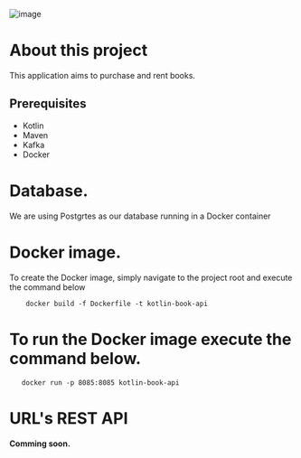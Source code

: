 ![image](https://github.com/thiagofarbo/kotlin-book-api/assets/3967737/43a8d5f5-e6ce-4961-b3a8-279f257c85c6)


# About this project
This application aims to purchase and rent books.


## Prerequisites
  * Kotlin
  * Maven
  * Kafka
  * Docker 

# Database.
We are using Postgrtes as our database running in a Docker container

# Docker image.
To create the Docker image, simply navigate to the project root and execute the command below

```
    docker build -f Dockerfile -t kotlin-book-api
```
# To run the Docker image execute the command below.
 ```   
    docker run -p 8085:8085 kotlin-book-api
 ```

# URL's REST API



#### Comming soon.
